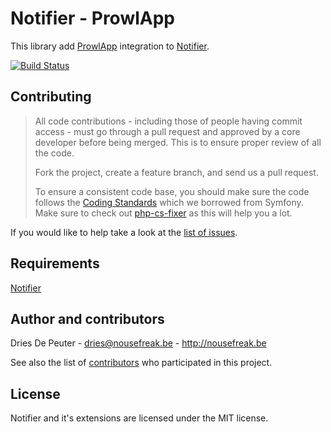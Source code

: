 Notifier - ProwlApp
===================

This library add [ProwlApp](http://www.prowlapp.com/) integration to [Notifier](https://github.com/Notifier/Notifier).

[![Build Status](https://secure.travis-ci.org/Notifier/ProwlApp.png)](https://travis-ci.org/Notifier/ProwlApp)

## Contributing

> All code contributions - including those of people having commit access - must
> go through a pull request and approved by a core developer before being
> merged. This is to ensure proper review of all the code.
>
> Fork the project, create a feature branch, and send us a pull request.
>
> To ensure a consistent code base, you should make sure the code follows
> the [Coding Standards](http://symfony.com/doc/2.0/contributing/code/standards.html)
> which we borrowed from Symfony.
> Make sure to check out [php-cs-fixer](https://github.com/fabpot/PHP-CS-Fixer) as this will help you a lot.

If you would like to help take a look at the [list of issues](http://github.com/Notifier/ProwlApp/issues).

## Requirements

[Notifier](https://github.com/Notifier/Notifier)

## Author and contributors

Dries De Peuter - <dries@nousefreak.be> - <http://nousefreak.be>

See also the list of [contributors](https://github.com/Notifier/ProwlApp/contributors) who participated in this project.

## License

Notifier and it's extensions are licensed under the MIT license.
